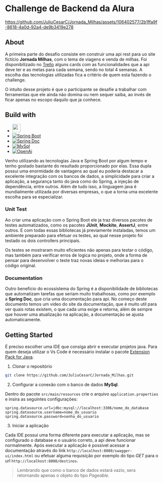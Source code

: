 # Challenge de Backend da Alura

https://github.com/JuliuCesarC/Jornada_Milhas/assets/106402577/2b1ffa9f-8618-4a0d-92a4-de9b3419e278

## About

A primeira parte do desafio consiste em construir uma api rest para uo site fictício **Jornada Milhas**, com o tema de viagens e venda de milhas. Foi disponibilizado no [Trello](https://trello.com/) alguns cards com as funcionalidades que a api deve ter e as metas para cada semana, sendo no total 4 semanas. A escolha das tecnologias utilizadas fica a critério de quem esta fazendo o challenge.

O intuito desse projeto é que o participante se desafie a trabalhar com ferramentas que ele ainda não domina ou nem sequer saiba, ao invés de ficar apenas no escopo daquilo que ja conhece.

## Build with

- <a href="https://www.java.com/"><img src="https://github.com/JuliuCesarC/Jornada_Milhas/assets/106402577/19526176-a931-4f85-8fa2-73371923ca5d" height=27/></a>
- [![Spring Boot][Spring]][Spring-url]
- [![Spring Doc][springdoc]][springdoc-url]
- [![MySql][mysql]][mysql-url]
- [![OpenAi][openai]][openai-url]

Venho utilizando as tecnologias Java e Spring Boot por algum tempo e tenho gostado bastante do resultado proporcionado por elas. Essa dupla possui uma enormidade de vantagens ao qual eu poderia destacar a excelente integração com os bancos de dados, a simplicidade para criar a aplicação, a segurança tanto do java como do Spring, a injeção de dependência, entre outros. Além de tudo isso, a linguagem java é mundialmente utilizada por diversas empresas, o que a torna uma excelente escolha para se especializar.

### Unit Test

Ao criar uma aplicação com o Spring Boot ele ja traz diversos pacotes de testes automatizados, como os pacotes **JUnit**, **Mockito**, **AssertJ**, entre outros. E com todas essas bibliotecas já previamente instaladas, temos um ambiente preparado para efetuar os testes, ao qual nesse projeto foi testado os dois controllers principais.

Os testes se mostraram muito eficientes não apenas para testar o código, mas também para verificar erros de logica no projeto, onde a forma de pensar para desenvolver o teste traz novas ideias e melhorias para o código original.

### Documentation

Outro beneficio do ecossistema do Spring é a disponibilidade de bibliotecas que automatizam tarefas que seriam muito trabalhosas, como por exemplo a **Spring Doc**, que cria uma documentação para api. No começo deste documento temos um video do site da documentação, que é muito util para ver quais rotas existem, o que cada uma exige e retorna, além de sempre que houver uma atualização na aplicação, a documentação se ajusta automaticamente.

## Getting Started

É preciso escolher uma IDE que consiga abrir e executar projetos java. Para quem deseja utilizar o Vs Code é necessário instalar o pacote [Extension Pack for Java](https://marketplace.visualstudio.com/items?itemName=vscjava.vscode-java-pack&ssr=false#overview).

1. Clonar o repositório

```bash
git clone https://github.com/JuliuCesarC/Jornada_Milhas.git
```

2. Configurar a conexão com o banco de dados **MySql**.

Dentro do pacote `src/main/resources` crie o arquivo `application.properties` e insira as seguintes configurações:

```properties
spring.datasource.url=jdbc:mysql://localhost:3306/nome_do_database
spring.datasource.username=nome_do_usuario
spring.datasource.password=senha_do_usuario
```

3. Iniciar a aplicação

Cada IDE possui uma forma diferente para executar a aplicação, mas se configurado o database e o usuário correto, a api deve funcionar normalmente. Após executar a aplicação é possível acessar a documentação através do link `http://localhost:8080/swagger-ui/index.html` ou efetuar alguma requisição por exemplo do tipo *GET* para o url `http://localhost:8080/destinos`.

> Lembrando que como o banco de dados estará vazio, sera retornando apenas o objeto do tipo *Pageable*.

[Spring]: https://img.shields.io/badge/Spring-467328?style=for-the-badge&logo=spring
[Spring-url]: https://spring.io/projects/spring-boot
[springdoc]: https://img.shields.io/badge/SpringDoc-2A4016?style=for-the-badge&logo=openapiinitiative
[springdoc-url]: https://springdoc.org/
[mysql]: https://img.shields.io/badge/mysql-BF720D?style=for-the-badge&logo=mysql
[mysql-url]: https://www.mysql.com/
[openai]: https://img.shields.io/badge/OpenAi-251752?style=for-the-badge&logo=openai
[openai-url]: https://openai.com/
